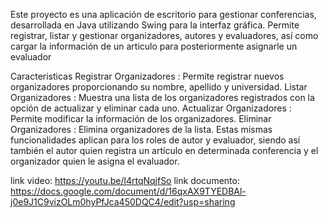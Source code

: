 Este proyecto es una aplicación de escritorio para gestionar conferencias, desarrollada en Java utilizando Swing para la interfaz gráfica. 
Permite registrar, listar y gestionar organizadores, autores y evaluadores, así como cargar la información de un articulo para posteriormente asignarle un evaluador

Caracteristicas
Registrar Organizadores : Permite registrar nuevos organizadores proporcionando su nombre, apellido y universidad.
Listar Organizadores : Muestra una lista de los organizadores registrados con la opción de actualizar y eliminar cada uno.
Actualizar Organizadores : Permite modificar la información de los organizadores.
Eliminar Organizadores : Elimina organizadores de la lista. Estas mismas funcionalidades aplican para los roles de autor y evaluador, siendo así también el autor quien 
registra un artículo en determinada conferencia y el organizador quien le asigna el evaluador.

link video: https://youtu.be/l4rtqNqjfSo
link documento: https://docs.google.com/document/d/16qxAX9TYEDBAl-j0e9J1C9vizOLm0hyPfJca450DQC4/edit?usp=sharing
